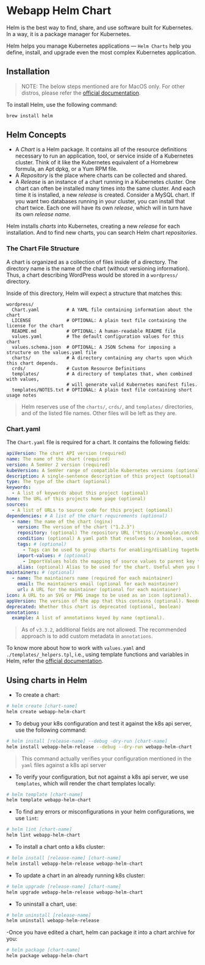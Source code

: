 # Webapp Helm Chart

Helm is the best way to find, share, and use software built for Kubernetes. In a way, it is a package manager for Kubernetes.

Helm helps you manage Kubernetes applications — `Helm Charts` help you define, install, and upgrade even the most complex Kubernetes application.

## Installation

> NOTE: The below steps mentioned are for MacOS only. For other distros, please refer the [official documentation](https://helm.sh/docs/intro/install/).

To install Helm, use the following command:

```bash
brew install helm
```

## Helm Concepts

- A _Chart_ is a Helm package. It contains all of the resource definitions necessary to run an application, tool, or service inside of a Kubernetes cluster. Think of it like the Kubernetes equivalent of a Homebrew formula, an Apt dpkg, or a Yum RPM file.
- A _Repository_ is the place where charts can be collected and shared.
- A _Release_ is an instance of a chart running in a Kubernetes cluster. One chart can often be installed many times into the same cluster. And each time it is installed, a new _release_ is created. Consider a MySQL chart. If you want two databases running in your cluster, you can install that chart twice. Each one will have its own _release_, which will in turn have its own _release name_.

Helm installs _charts_ into Kubernetes, creating a new _release_ for each installation. And to find new charts, you can search Helm chart _repositories_.

### The Chart File Structure

A chart is organized as a collection of files inside of a directory. The directory name is the name of the chart (without versioning information). Thus, a chart describing WordPress would be stored in a `wordpress/` directory.

Inside of this directory, Helm will expect a structure that matches this:

```text
wordpress/
  Chart.yaml          # A YAML file containing information about the chart
  LICENSE             # OPTIONAL: A plain text file containing the license for the chart
  README.md           # OPTIONAL: A human-readable README file
  values.yaml         # The default configuration values for this chart
  values.schema.json  # OPTIONAL: A JSON Schema for imposing a structure on the values.yaml file
  charts/             # A directory containing any charts upon which this chart depends.
  crds/               # Custom Resource Definitions
  templates/          # A directory of templates that, when combined with values,
                      # will generate valid Kubernetes manifest files.
  templates/NOTES.txt # OPTIONAL: A plain text file containing short usage notes
```

> Helm reserves use of the `charts/`, `crds/`, and `templates/` directories, and of the listed file names. Other files will be left as they are.

### Chart.yaml

The `Chart.yaml` file is required for a chart. It contains the following fields:

```yaml
apiVersion: The chart API version (required)
name: The name of the chart (required)
version: A SemVer 2 version (required)
kubeVersion: A SemVer range of compatible Kubernetes versions (optional)
description: A single-sentence description of this project (optional)
type: The type of the chart (optional)
keywords:
  - A list of keywords about this project (optional)
home: The URL of this projects home page (optional)
sources:
  - A list of URLs to source code for this project (optional)
dependencies: # A list of the chart requirements (optional)
  - name: The name of the chart (nginx)
    version: The version of the chart ("1.2.3")
    repository: (optional) The repository URL ("https://example.com/charts") or alias ("@repo-name")
    condition: (optional) A yaml path that resolves to a boolean, used for enabling/disabling charts (e.g. subchart1.enabled )
    tags: # (optional)
      - Tags can be used to group charts for enabling/disabling together
    import-values: # (optional)
      - ImportValues holds the mapping of source values to parent key to be imported. Each item can be a string or pair of child/parent sublist items.
    alias: (optional) Alias to be used for the chart. Useful when you have to add the same chart multiple times
maintainers: # (optional)
  - name: The maintainers name (required for each maintainer)
    email: The maintainers email (optional for each maintainer)
    url: A URL for the maintainer (optional for each maintainer)
icon: A URL to an SVG or PNG image to be used as an icon (optional).
appVersion: The version of the app that this contains (optional). Needn't be SemVer. Quotes recommended.
deprecated: Whether this chart is deprecated (optional, boolean)
annotations:
  example: A list of annotations keyed by name (optional).
```

> As of `v3.3.2`, additional fields are not allowed. The recommended approach is to add custom metadata in `annotations`.

To know more about how to work with `values.yaml` and `./templates/_helpers.tpl`, i.e., using template functions and variables in Helm, refer the [official documentation](https://helm.sh/docs/chart_template_guide/).

## Using charts in Helm

- To create a chart:

```bash
# helm create [chart-name]
helm create webapp-helm-chart
```

- To debug your k8s configuration and test it against the k8s api server, use the following command:

```bash
# helm install [release-name] --debug -dry-run [chart-name]
helm install webapp-helm-release --debug --dry-run webapp-helm-chart
```

> This command actually verifies your configuration mentioned in the `yaml` files against a k8s api server

- To verify your configuration, but not against a k8s api server, we use `templates`, which will render the chart templates locally:

```bash
# helm template [chart-name]
helm template webapp-helm-chart
```

- To find any errors or misconfigurations in your helm configurations, we use `lint`:

```bash
# helm lint [chart-name]
helm lint webapp-helm-chart
```

- To install a chart onto a k8s cluster:

```bash
# helm install [release-name] [chart-name]
helm install webapp-helm-release webapp-helm-chart
```

- To update a chart in an already running k8s cluster:

```bash
# helm upgrade [release-name] [chart-name]
helm upgrade webapp-helm-release webapp-helm-chart
```

- To uninstall a chart, use:

```bash
# helm uninstall [release-name]
helm uninstall webapp-helm-release
```

-Once you have edited a chart, helm can package it into a chart archive for you:

```bash
# helm package [chart-name]
helm package webapp-helm-chart
```
